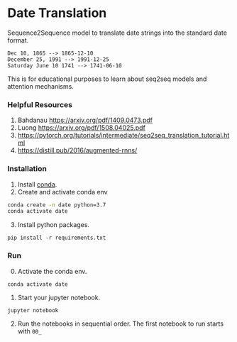 # Date Translation
Sequence2Sequence model to translate date strings into the standard date format.
```
Dec 10, 1865 --> 1865-12-10
December 25, 1991 --> 1991-12-25
Saturday June 10 1741 --> 1741-06-10
```
This is for educational purposes to learn about seq2seq models and attention mechanisms.

### Helpful Resources
1. Bahdanau https://arxiv.org/pdf/1409.0473.pdf
2. Luong https://arxiv.org/pdf/1508.04025.pdf
3. https://pytorch.org/tutorials/intermediate/seq2seq_translation_tutorial.html
4. https://distill.pub/2016/augmented-rnns/

### Installation
1. Install <a href="https://docs.conda.io/en/latest/">conda</a>.
2. Create and activate conda env
```bash
conda create -n date python=3.7
conda activate date
```
3. Install python packages.
```
pip install -r requirements.txt
```

### Run
0. Activate the conda env.
```
conda activate date
```
1. Start your jupyter notebook.
```
jupyter notebook
```
2. Run the notebooks in sequential order. The first notebook to run starts with `00_`

